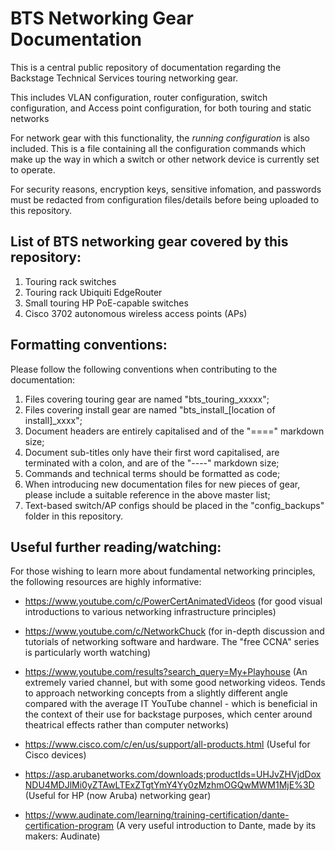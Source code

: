 BTS Networking Gear Documentation
=================================

This is a central public repository of documentation regarding the Backstage Technical Services touring networking gear.

This includes VLAN configuration, router configuration, switch configuration, and Access point configuration, for both touring and static networks

For network gear with this functionality, the _running configuration_ is also included. This is a file containing all the configuration commands
which make up the way in which a switch or other network device is currently set to operate.

For security reasons, encryption keys, sensitive infomation, and passwords must be redacted from configuration files/details before being uploaded
to this repository.

List of BTS networking gear covered by this repository:
-------------------------------------------------------

1. Touring rack switches
2. Touring rack Ubiquiti EdgeRouter
3. Small touring HP PoE-capable switches
4. Cisco 3702 autonomous wireless access points (APs)

Formatting conventions:
-----------------------

Please follow the following conventions when contributing to the documentation:

1. Files covering touring gear are named "bts_touring_xxxxx";
2. Files covering install gear are named "bts_install_[location of install]_xxxx";
3. Document headers are entirely capitalised and of the "====" markdown size;
4. Document sub-titles only have their first word capitalised, are terminated with a colon, and are of the "----" markdown size;
5. Commands and technical terms should be formatted as code;
6. When introducing new documentation files for new pieces of gear, please include a suitable reference in the above master list;
7. Text-based switch/AP configs should be placed in the "config_backups" folder in this repository.

Useful further reading/watching:
--------------------------------

For those wishing to learn more about fundamental networking principles, the following resources are highly informative:

- https://www.youtube.com/c/PowerCertAnimatedVideos (for good visual introductions to various networking infrastructure principles)

- https://www.youtube.com/c/NetworkChuck (for in-depth discussion and tutorials of networking software and hardware. The "free CCNA" series is particularly   worth watching)

- https://www.youtube.com/results?search_query=My+Playhouse (An extremely varied channel, but with some good networking videos. Tends to approach networking concepts from a slightly different angle compared with the average IT YouTube channel - which is beneficial in the context of their use for backstage purposes, which center around theatrical effects rather than computer networks)

- https://www.cisco.com/c/en/us/support/all-products.html (Useful for Cisco devices)

- https://asp.arubanetworks.com/downloads;productIds=UHJvZHVjdDoxNDU4MDJlMi0yZTAwLTExZTgtYmY4Yy0zMzhmOGQwMWM1MjE%3D (Useful for HP (now Aruba) networking gear)

- https://www.audinate.com/learning/training-certification/dante-certification-program (A very useful introduction to Dante, made by its makers: Audinate)
